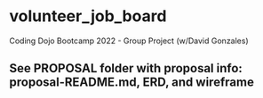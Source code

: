 # volunteer_job_board
Coding Dojo Bootcamp 2022 - Group Project (w/David Gonzales)

## See PROPOSAL folder with proposal info: proposal-README.md, ERD, and wireframe
